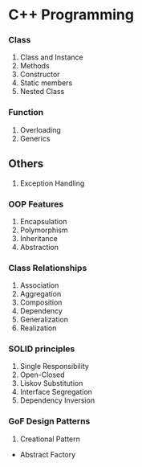 # C++ Programming


### Class
1. Class and Instance
1. Methods
1. Constructor
1. Static members 
1. Nested Class


### Function
1. Overloading
2. Generics


## Others
1. Exception Handling


### OOP Features
1. Encapsulation
1. Polymorphism
1. Inheritance
1. Abstraction


### Class Relationships
1. Association
2. Aggregation
3. Composition
4. Dependency
5. Generalization
6. Realization

 
### SOLID principles
1. Single Responsibility 
2. Open-Closed
3. Liskov Substitution
4. Interface Segregation
5. Dependency Inversion

### GoF Design Patterns
1. Creational Pattern
- Abstract Factory

